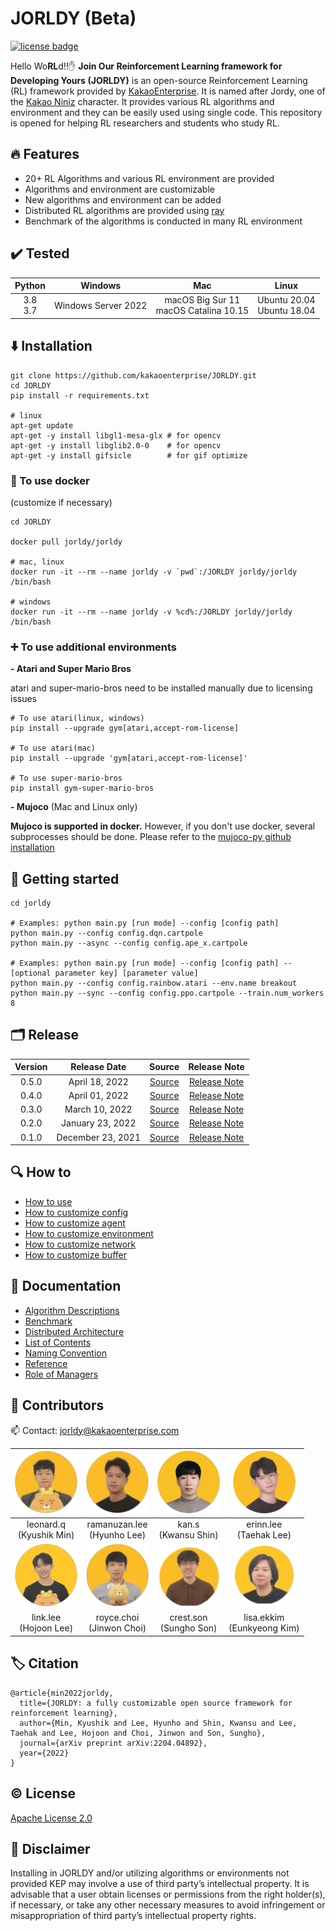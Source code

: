 # JORLDY (Beta)

[![license badge](https://img.shields.io/badge/license-Apache--2.0-green.svg)](LICENSE)

Hello Wo**RL**d!!:hand:  **Join Our Reinforcement Learning framework for Developing Yours (JORLDY)** is an open-source Reinforcement Learning (RL) framework provided by [KakaoEnterprise](https://www.kakaoenterprise.com/). It is named after Jordy, one of the [Kakao Niniz](https://www.kakaocorp.com/page/service/service/Niniz) character. It provides various RL algorithms and environment and they can be easily used using single code. This repository is opened for helping RL researchers and students who study RL.


## :fire: Features

- 20+ RL Algorithms and various RL environment are provided
- Algorithms and environment are customizable
- New algorithms and environment can be added 
- Distributed RL algorithms are provided using [ray](https://github.com/ray-project/ray)
- Benchmark of the algorithms is conducted in many RL environment

## :heavy_check_mark: Tested

| Python |   Windows   |   Mac   |   Linux  |
| :----: | :---------: | :-----: | :------: |
|  3.8<br />3.7  | Windows Server 2022 | macOS Big Sur 11<br />macOS Catalina 10.15 | Ubuntu 20.04<br />Ubuntu 18.04 |

## :arrow_down: Installation

```
git clone https://github.com/kakaoenterprise/JORLDY.git  
cd JORLDY
pip install -r requirements.txt

# linux
apt-get update 
apt-get -y install libgl1-mesa-glx # for opencv
apt-get -y install libglib2.0-0    # for opencv
apt-get -y install gifsicle        # for gif optimize
```

### :whale: To use docker

(customize if necessary)
```
cd JORLDY

docker pull jorldy/jorldy

# mac, linux
docker run -it --rm --name jorldy -v `pwd`:/JORLDY jorldy/jorldy /bin/bash

# windows
docker run -it --rm --name jorldy -v %cd%:/JORLDY jorldy/jorldy /bin/bash
```

### :heavy_plus_sign: To use additional environments

__- Atari and Super Mario Bros__

atari and super-mario-bros need to be installed manually due to licensing issues

```
# To use atari(linux, windows)
pip install --upgrade gym[atari,accept-rom-license]

# To use atari(mac)
pip install --upgrade 'gym[atari,accept-rom-license]'
 
# To use super-mario-bros
pip install gym-super-mario-bros
```

__- Mujoco__ (Mac and Linux only)

__Mujoco is supported in docker.__  However, if you don't use docker, several subprocesses should be done.
Please refer to the [mujoco-py github installation](https://github.com/openai/mujoco-py#install-mujoco)


## :rocket: Getting started

```
cd jorldy

# Examples: python main.py [run mode] --config [config path]
python main.py --config config.dqn.cartpole
python main.py --async --config config.ape_x.cartpole

# Examples: python main.py [run mode] --config [config path] --[optional parameter key] [parameter value]
python main.py --config config.rainbow.atari --env.name breakout
python main.py --sync --config config.ppo.cartpole --train.num_workers 8

```

## :card_index_dividers: Release 

| Version |   Release Date   |   Source   |   Release Note  |
| :-----: | :--------------: | :--------: | :----------: |
|  0.5.0  | April 18, 2022 | [Source](https://github.com/kakaoenterprise/JORLDY/tree/v0.5.0) | [Release Note](https://github.com/kakaoenterprise/JORLDY/releases/tag/v0.5.0) |
|  0.4.0  | April 01, 2022 | [Source](https://github.com/kakaoenterprise/JORLDY/tree/v0.4.0) | [Release Note](https://github.com/kakaoenterprise/JORLDY/releases/tag/v0.4.0) |
|  0.3.0  | March 10, 2022 | [Source](https://github.com/kakaoenterprise/JORLDY/tree/v0.3.0) | [Release Note](https://github.com/kakaoenterprise/JORLDY/releases/tag/v0.3.0) |
|  0.2.0  | January 23, 2022 | [Source](https://github.com/kakaoenterprise/JORLDY/tree/v0.2.0) | [Release Note](https://github.com/kakaoenterprise/JORLDY/releases/tag/v0.2.0) |
|  0.1.0  | December 23, 2021 | [Source](https://github.com/kakaoenterprise/JORLDY/tree/v0.1.0) | [Release Note](https://github.com/kakaoenterprise/JORLDY/releases/tag/v0.1.0) |


## :mag: How to

- [How to use](./docs/How_to_use.md)
- [How to customize config](./jorldy/config/README.md)
- [How to customize agent](./jorldy/core/agent/README.md)
- [How to customize environment](./jorldy/core/env/README.md)
- [How to customize network](./jorldy/core/network/README.md)
- [How to customize buffer](./jorldy/core/buffer/README.md)


## :page_facing_up: Documentation

- [Algorithm Descriptions](./docs/Algorithm_Descriptions.md)
- [Benchmark](https://petite-balance-8cb.notion.site/Benchmark-09684f1adf764c84a5a331cb5690544f)
- [Distributed Architecture](./docs/Distributed_Architecture.md)
- [List of Contents](./docs/List_of_Contents.md)
- [Naming Convention](./docs/Naming_convention.md)
- [Reference](./docs/Reference.md)
- [Role of Managers](./jorldy/manager/README.md)


## :busts_in_silhouette: Contributors

:mailbox: Contact: jorldy@kakaoenterprise.com

| <img src="./resrc/contributor_leonard.png" alt="leonard" width=100/> | <img src="./resrc/contributor_ramanuzan.png" alt="ramanuzan" width=100/> | <img src="./resrc/contributor_kan_.png" alt="kan" width=100/> | <img src="./resrc/contributor_erinn.png" alt="erinn" width=100/> |
| :----------------------------------------------------------: | :----------------------------------------------------------: | :----------------------------------------------------------: | :----------------------------------------------------------: |
|                 leonard.q<br />(Kyushik Min)                 |               ramanuzan.lee<br />(Hyunho Lee)                |                   kan.s<br />(Kwansu Shin)                   |                 erinn.lee<br />(Taehak Lee)                  |
| <img src="./resrc/contributor_link.png" alt="link" width=100/> | <img src="./resrc/contributor_royce.png" alt="royce" width=100/> | <img src="./resrc/contributor_crest.png" alt="crest" width=100/> | <img src="./resrc/contributor_lisa.png" alt="lisa" width=100/> |
|                  link.lee<br />(Hojoon Lee)                  |                royce.choi<br />(Jinwon Choi)                 |                 crest.son<br />(Sungho Son)                  |               lisa.ekkim<br />(Eunkyeong Kim)                |

## :label: Citation

```
@article{min2022jorldy,
  title={JORLDY: a fully customizable open source framework for reinforcement learning},
  author={Min, Kyushik and Lee, Hyunho and Shin, Kwansu and Lee, Taehak and Lee, Hojoon and Choi, Jinwon and Son, Sungho},
  journal={arXiv preprint arXiv:2204.04892},
  year={2022}
}
```

## :copyright: License

[Apache License 2.0](./LICENSE.md)

## :no_entry_sign: Disclaimer

Installing in JORLDY and/or utilizing algorithms or environments not provided KEP may involve a use of third party’s intellectual property. It is advisable that a user obtain licenses or permissions from the right holder(s), if necessary, or take any other necessary measures to avoid infringement or misappropriation of third party’s intellectual property rights.
